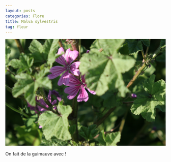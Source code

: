 ```yaml
---
layout: posts
categories: Flore
title: Malva sylvestris
tag: fleur
---
```

<img src="/images/IMG_8599.JPG" />

On fait de la guimauve avec !
